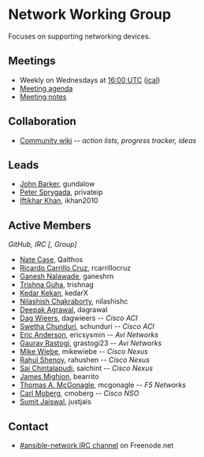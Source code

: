 # Network Working Group

Focuses on supporting networking devices.

## Meetings
* Weekly on Wednesdays at [16:00 UTC](http://www.thetimezoneconverter.com/?t=16:00&tz=UTC)
  ([ical](https://raw.githubusercontent.com/ansible/community/master/meetings/ical/network.ics))
* [Meeting agenda](https://github.com/ansible/community/issues?q=is:open+label:meeting_agenda+label:network)
* [Meeting notes](https://meetbot.fedoraproject.org/sresults/?group_id=network_working_group&type=team)

## Collaboration
* [Community wiki](https://github.com/ansible/community/wiki/Network) *-- action lists, progress tracker, ideas*

## Leads
* [John Barker](https://github.com/gundalow), gundalow
* [Peter Sprygada](https://github.com/privateip), privateip
* [Iftikhar Khan](https://github.com/ikhan2010), ikhan2010

## Active Members
*GitHub, IRC [, Group]*

* [Nate Case](https://github.com/Qalthos), Qalthos
* [Ricardo Carrillo Cruz](https://github.com/rcarrillocruz), rcarrillocruz
* [Ganesh Nalawade](https://github.com/ganeshrn), ganeshrn
* [Trishna Guha](https://github.com/trishnaguha), trishnag
* [Kedar Kekan](https://github.com/kedarX), kedarX
* [Nilashish Chakraborty](https://github.com/NilashishC), nilashishc
* [Deepak Agrawal](https://github.com/gdpak), dagrawal
* [Dag Wieers](https://github.com/dagwieers), dagwieers -- *Cisco ACI*
* [Swetha Chunduri](https://github.com/schunduri), schunduri -- *Cisco ACI*
* [Eric Anderson](https://github.com/ericsysmin), ericsysmin -- *Avi Networks*
* [Gaurav Rastogi](https://github.com/grastogi23), grastogi23 -- *Avi Networks*
* [Mike Wiebe](https://github.com/mikewiebe), mikewiebe -- *Cisco Nexus*
* [Rahul Shenoy](https://github.com/rahushen), rahushen -- *Cisco Nexus*
* [Sai Chintalapudi](https://github.com/saichint), saichint -- *Cisco Nexus*
* [James Mighion](https://github.com/jmighion), bearrito
* [Thomas A. McGonagle](https://github.com/mcgonagle), mcgonagle -- *F5 Networks*
* [Carl Moberg](https://github.com/cmoberg), cmoberg -- *Cisco NSO*
* [Sumit Jaiswal](https://github.com/justjais), justjais

## Contact
* [#ansible-network IRC channel](https://webchat.freenode.net/?channels=ansible-network) on Freenode.net
